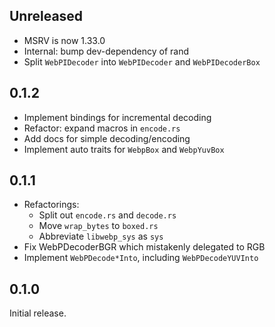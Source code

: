## Unreleased

- MSRV is now 1.33.0
- Internal: bump dev-dependency of rand
- Split `WebPIDecoder` into `WebPIDecoder` and `WebPIDecoderBox`

## 0.1.2

- Implement bindings for incremental decoding
- Refactor: expand macros in `encode.rs`
- Add docs for simple decoding/encoding
- Implement auto traits for `WebpBox` and `WebpYuvBox`

## 0.1.1

- Refactorings:
  - Split out `encode.rs` and `decode.rs`
  - Move `wrap_bytes` to `boxed.rs`
  - Abbreviate `libwebp_sys` as `sys`
- Fix WebPDecoderBGR which mistakenly delegated to RGB
- Implement `WebPDecode*Into`, including `WebPDecodeYUVInto`

## 0.1.0

Initial release.
